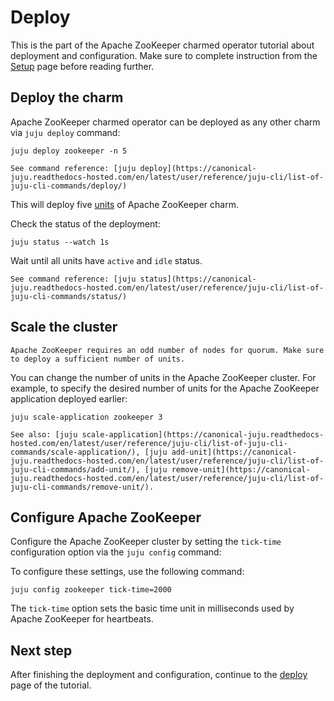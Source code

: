 # Deploy

This is the part of the Apache ZooKeeper charmed operator tutorial about deployment and configuration. Make sure to complete instruction from the [Setup](setup) page before reading further.

## Deploy the charm

Apache ZooKeeper charmed operator can be deployed as any other charm via `juju deploy` command:

```
juju deploy zookeeper -n 5
```

```{note}
See command reference: [juju deploy](https://canonical-juju.readthedocs-hosted.com/en/latest/user/reference/juju-cli/list-of-juju-cli-commands/deploy/)
```

This will deploy five [units](https://canonical-juju.readthedocs-hosted.com/en/latest/user/reference/unit/#unit) of Apache ZooKeeper charm.

Check the status of the deployment:

```
juju status --watch 1s
```

Wait until all units have `active` and `idle` status.

```{note}
See command reference: [juju status](https://canonical-juju.readthedocs-hosted.com/en/latest/user/reference/juju-cli/list-of-juju-cli-commands/status/)
```

## Scale the cluster

```{warning}
Apache ZooKeeper requires an odd number of nodes for quorum. Make sure to deploy a sufficient number of units.
```

You can change the number of units in the Apache ZooKeeper cluster. For example, to specify the desired number of units for the Apache ZooKeeper application deployed earlier:

```
juju scale-application zookeeper 3
```

```{note}
See also: [juju scale-application](https://canonical-juju.readthedocs-hosted.com/en/latest/user/reference/juju-cli/list-of-juju-cli-commands/scale-application/), [juju add-unit](https://canonical-juju.readthedocs-hosted.com/en/latest/user/reference/juju-cli/list-of-juju-cli-commands/add-unit/), [juju remove-unit](https://canonical-juju.readthedocs-hosted.com/en/latest/user/reference/juju-cli/list-of-juju-cli-commands/remove-unit/).
```

## Configure Apache ZooKeeper

Configure the Apache ZooKeeper cluster by setting the `tick-time` configuration option via the `juju config` command:

To configure these settings, use the following command:

```
juju config zookeeper tick-time=2000
```

The `tick-time` option sets the basic time unit in milliseconds used by Apache ZooKeeper for heartbeats.

## Next step

After finishing the deployment and configuration, continue to the [deploy](deploy) page of the tutorial.
